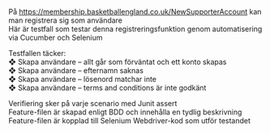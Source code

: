 På https://membership.basketballengland.co.uk/NewSupporterAccount 
kan man registrera sig som användare<br>
Här är testfall som testar denna
registreringsfunktion genom automatisering
via Cucumber och Selenium

Testfallen täcker:  <br>
❖ Skapa användare – allt går som förväntat
och ett konto skapas<br>
❖ Skapa användare – efternamn saknas<br>
❖ Skapa användare – lösenord matchar inte<br>
❖ Skapa användare – terms and conditions är
inte godkänt

Verifiering sker på varje scenario med Junit assert<br>
Feature-filen är skapad enligt BDD och innehålla en tydlig beskrivning<br>
Feature-filen är kopplad till Selenium Webdriver-kod som utför testandet
